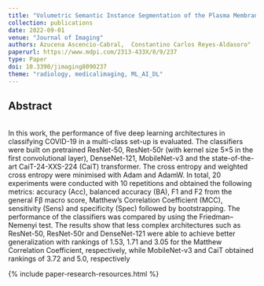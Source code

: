 ```yaml
---
title: "Volumetric Semantic Instance Segmentation of the Plasma Membrane of HeLa Cells"
collection: publications
date: 2022-09-01
venue: "Journal of Imaging"
authors: Azucena Ascencio-Cabral,  Constantino Carlos Reyes-Aldasoro"
paperurl: https://www.mdpi.com/2313-433X/8/9/237
type: Paper
doi: 10.3390/jimaging8090237
theme: "radiology, medicalimaging, ML_AI_DL"
---
```

<h2> Abstract </h2>   <br>  
In this work, the performance of five deep learning architectures in classifying COVID-19 in a multi-class set-up is evaluated. The classifiers were built on pretrained ResNet-50, ResNet-50r (with kernel size 5×5 in the first convolutional layer), DenseNet-121, MobileNet-v3 and the state-of-the-art CaiT-24-XXS-224 (CaiT) transformer. The cross entropy and weighted cross entropy were minimised with Adam and AdamW. In total, 20 experiments were conducted with 10 repetitions and obtained the following metrics: accuracy (Acc), balanced accuracy (BA), F1 and F2 from the general Fβ macro score, Matthew’s Correlation Coefficient (MCC), sensitivity (Sens) and specificity (Spec) followed by bootstrapping. The performance of the classifiers was compared by using the Friedman–Nemenyi test. The results show that less complex architectures such as ResNet-50, ResNet-50r and DenseNet-121 were able to achieve better generalization with rankings of 1.53, 1.71 and 3.05 for the Matthew Correlation Coefficient, respectively, while MobileNet-v3 and CaiT obtained rankings of 3.72 and 5.0, respectively

{% include paper-research-resources.html %}
